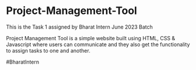# Project-Management-Tool
This is the Task 1 assigned by Bharat Intern June 2023 Batch 

Project Management Tool is a simple website built using HTML, CSS & Javascript
where users can communicate and they also get the functionality to assign tasks to one and another. 


#BharatIntern
